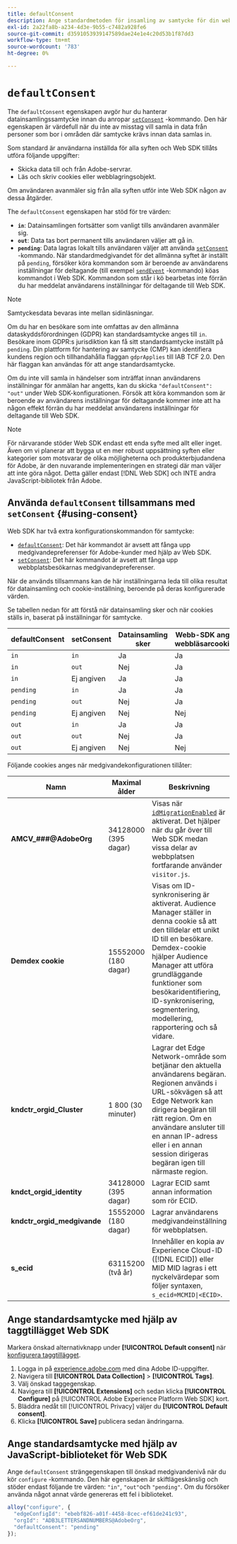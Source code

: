 ```yaml
---
title: defaultConsent
description: Ange standardmetoden för insamling av samtycke för din webbegenskap.
exl-id: 2a22fa8b-a234-4d3e-9b55-c7482a928fe6
source-git-commit: d3591053939147589dae24e1e4c20d53b1f87dd3
workflow-type: tm+mt
source-wordcount: '783'
ht-degree: 0%

---
```



# `defaultConsent`

The `defaultConsent` egenskapen avgör hur du hanterar datainsamlingssamtycke innan du anropar [`setConsent`](../setconsent.md) -kommando. Den här egenskapen är värdefull när du inte av misstag vill samla in data från personer som bor i områden där samtycke krävs innan data samlas in.

Som standard är användarna inställda för alla syften och Web SDK tillåts utföra följande uppgifter:

* Skicka data till och från Adobe-servrar.
* Läs och skriv cookies eller webblagringsobjekt.

Om användaren avanmäler sig från alla syften utför inte Web SDK någon av dessa åtgärder.

The `defaultConsent` egenskapen har stöd för tre värden:

* **`in`**: Datainsamlingen fortsätter som vanligt tills användaren avanmäler sig.
* **`out`**: Data tas bort permanent tills användaren väljer att gå in.
* **`pending`**: Data lagras lokalt tills användaren väljer att använda [`setConsent`](../setconsent.md) -kommando. När standardmedgivandet för det allmänna syftet är inställt på `pending`, försöker köra kommandon som är beroende av användarens inställningar för deltagande (till exempel [`sendEvent`](../sendevent/overview.md) -kommando) köas kommandot i Web SDK. Kommandon som står i kö bearbetas inte förrän du har meddelat användarens inställningar för deltagande till Web SDK.

>[!NOTE]
>
> Samtyckesdata bevaras inte mellan sidinläsningar.

Om du har en besökare som inte omfattas av den allmänna dataskyddsförordningen (GDPR) kan standardsamtycke anges till `in`. Besökare inom GDPR:s jurisdiktion kan få sitt standardsamtycke inställt på `pending`. Din plattform för hantering av samtycke (CMP) kan identifiera kundens region och tillhandahålla flaggan `gdprApplies` till IAB TCF 2.0. Den här flaggan kan användas för att ange standardsamtycke.

Om du inte vill samla in händelser som inträffat innan användarens inställningar för anmälan har angetts, kan du skicka `"defaultConsent": "out"` under Web SDK-konfigurationen. Försök att köra kommandon som är beroende av användarens inställningar för deltagande kommer inte att ha någon effekt förrän du har meddelat användarens inställningar för deltagande till Web SDK.

>[!NOTE]
>
>För närvarande stöder Web SDK endast ett enda syfte med allt eller inget. Även om vi planerar att bygga ut en mer robust uppsättning syften eller kategorier som motsvarar de olika möjligheterna och produkterbjudandena för Adobe, är den nuvarande implementeringen en strategi där man väljer att inte göra något.  Detta gäller endast [!DNL Web SDK] och INTE andra JavaScript-bibliotek från Adobe.

## Använda `defaultConsent` tillsammans med `setConsent` {#using-consent}

Web SDK har två extra konfigurationskommandon för samtycke:

* [`defaultConsent`](defaultconsent.md): Det här kommandot är avsett att fånga upp medgivandepreferenser för Adobe-kunder med hjälp av Web SDK.
* [`setConsent`](../setconsent.md): Det här kommandot är avsett att fånga upp webbplatsbesökarnas medgivandepreferenser.

När de används tillsammans kan de här inställningarna leda till olika resultat för datainsamling och cookie-inställning, beroende på deras konfigurerade värden.

Se tabellen nedan för att förstå när datainsamling sker och när cookies ställs in, baserat på inställningar för samtycke.

| defaultConsent | setConsent | Datainsamling sker | Webb-SDK anger webbläsarcookies |
|---------|----------|---------|---------|
| `in` | `in` | Ja | Ja |
| `in` | `out` | Nej | Ja |
| `in` | Ej angiven | Ja | Ja |
| `pending` | `in` | Ja | Ja |
| `pending` | `out` | Nej | Ja |
| `pending` | Ej angiven | Nej | Nej |
| `out` | `in` | Ja | Ja |
| `out` | `out` | Nej | Ja |
| `out` | Ej angiven | Nej | Nej |

Följande cookies anges när medgivandekonfigurationen tillåter:

| Namn | Maximal ålder | Beskrivning |
|---|---|---|
| **AMCV_###@AdobeOrg** | 34128000 (395 dagar) | Visas när [`idMigrationEnabled`](../configure/idmigrationenabled.md) är aktiverat. Det hjälper när du går över till Web SDK medan vissa delar av webbplatsen fortfarande använder `visitor.js`. |
| **Demdex cookie** | 15552000 (180 dagar) | Visas om ID-synkronisering är aktiverat. Audience Manager ställer in denna cookie så att den tilldelar ett unikt ID till en besökare. Demdex-cookie hjälper Audience Manager att utföra grundläggande funktioner som besökaridentifiering, ID-synkronisering, segmentering, modellering, rapportering och så vidare. |
| **kndctr_orgid_Cluster** | 1 800 (30 minuter) | Lagrar det Edge Network-område som betjänar den aktuella användarens begäran. Regionen används i URL-sökvägen så att Edge Network kan dirigera begäran till rätt region. Om en användare ansluter till en annan IP-adress eller i en annan session dirigeras begäran igen till närmaste region. |
| **kndct_orgid_identity** | 34128000 (395 dagar) | Lagrar ECID samt annan information som rör ECID. |
| **kndctr_orgid_medgivande** | 15552000 (180 dagar) | Lagrar användarens medgivandeinställning för webbplatsen. |
| **s_ecid** | 63115200 (två år) | Innehåller en kopia av Experience Cloud-ID ([!DNL ECID]) eller MID MID lagras i ett nyckelvärdepar som följer syntaxen, `s_ecid=MCMID\|<ECID>`. |

## Ange standardsamtycke med hjälp av taggtillägget Web SDK

Markera önskad alternativknapp under **[!UICONTROL Default consent]** när [konfigurera taggtillägget](/help/tags/extensions/client/web-sdk/web-sdk-extension-configuration.md).

1. Logga in på [experience.adobe.com](https://experience.adobe.com) med dina Adobe ID-uppgifter.
1. Navigera till **[!UICONTROL Data Collection]** > **[!UICONTROL Tags]**.
1. Välj önskad taggegenskap.
1. Navigera till **[!UICONTROL Extensions]** och sedan klicka **[!UICONTROL Configure]** på [!UICONTROL Adobe Experience Platform Web SDK] kort.
1. Bläddra nedåt till [!UICONTROL Privacy] väljer du **[!UICONTROL Default consent]**.
1. Klicka **[!UICONTROL Save]** publicera sedan ändringarna.

## Ange standardsamtycke med hjälp av JavaScript-biblioteket för Web SDK

Ange `defaultConsent` strängegenskapen till önskad medgivandenivå när du kör `configure` -kommando. Den här egenskapen är skiftlägeskänslig och stöder endast följande tre värden: `"in"`, `"out"`och `"pending"`. Om du försöker använda något annat värde genereras ett fel i biblioteket.

```js
alloy("configure", {
  "edgeConfigId": "ebebf826-a01f-4458-8cec-ef61de241c93",
  "orgId": "ADB3LETTERSANDNUMBERS@AdobeOrg",
  "defaultConsent": "pending"
});
```
